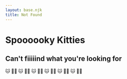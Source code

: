 ```yaml
---
layout: base.njk
title: Not Found
---
```


# Spoooooky Kitties
## Can't fiiiiind what you're looking for

🐱 🤷‍♀️
🐱 🤷‍♀️
🐱 🤷‍♀️
🐱 🤷‍♀️
🐱 🤷‍♀️
🐱 🤷‍♀️